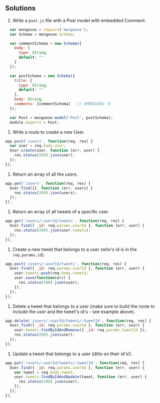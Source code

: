 ## Solutions

1. Write a `post.js` file with a Post model with embedded Comment.

  ```js
    var mongoose = require('mongoose');
    var Schema = mongoose.Schema;

    var commentSchema = new Schema({
      body: {
        type: String,
        default: ""
      }
    });

    var postSchema = new Schema({
      title: {
        type: String,
        default: ""
      },
      body: String,
      comments: [commentSchema]   // EMBEDDING :D
    });

    var Post = mongoose.model('Post', postSchema);
    module.exports = Post;
  ```

1. Write a route to create a new User.

  ```js
  app.post('/users', function(req, res) {
    var user = req.body.user;
    User.create(user, function (err, user) {
      res.status(200).json(user);
    });
  });
  ```

1. Return an array of all the users.

  ```js
  app.get('/users', function(req, res) {
    User.find({}, function (err, users) {
      res.status(200).json(users);
    });
  });
  ```


1. Return an array of all tweets of a specific user.

  ```js
  app.get('/users/:userId/tweets', function(req, res) {
    User.find({ _id: req.params.userId }, function (err, user) {
      res.status(200).json(user.tweets);
    });
  });
  ```

1. Create a new tweet that belongs to a user (who's id is in the `req.params.id`).

  ```js
  app.post('/users/:userId/tweets', function(req, res) {
    User.find({ _id: req.params.userId }, function (err, user) {
      user.tweets.push(req.body.tweet);
      user.save(function(err) {
        res.status(200).json(user);
      });
    });
  });
  ```

1. Delete a tweet that belongs to a user (make sure to build the route to include the user and the tweet's id's - see example above).

  ```js
  app.delete('/users/:userId/tweets/:tweetId', function(req, res) {
    User.find({ _id: req.params.userId }, function (err, user) {
      user.tweets.findByIdAndRemove({ _id: req.params.tweetId });
      res.status(200).json(user);
    });
  });
  ```

1. Update a tweet that belongs to a user (ditto on their id's!).

  ```js
  app.put('/users/:userId/tweets/:tweetId', function(req, res) {
    User.find({ _id: req.params.userId }, function (err, user) {
      var tweet = req.body.tweet;
      user.tweets.findByIdAndUpdate(tweet, function (err, user) {
        res.status(200).json(user);
      });
    });
  });
  ```
